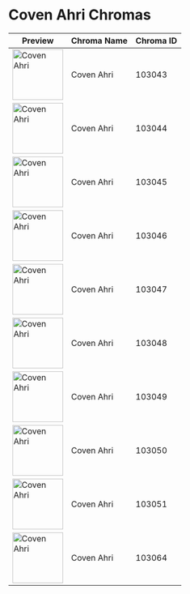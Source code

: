 # Coven Ahri Chromas

| Preview | Chroma Name | Chroma ID |
|---|---|---|
| <img src='https://raw.communitydragon.org/latest/plugins/rcp-be-lol-game-data/global/default/v1/champion-chroma-images/103/103043.png' alt='Coven Ahri' width='100'> | Coven Ahri | 103043 |
| <img src='https://raw.communitydragon.org/latest/plugins/rcp-be-lol-game-data/global/default/v1/champion-chroma-images/103/103044.png' alt='Coven Ahri' width='100'> | Coven Ahri | 103044 |
| <img src='https://raw.communitydragon.org/latest/plugins/rcp-be-lol-game-data/global/default/v1/champion-chroma-images/103/103045.png' alt='Coven Ahri' width='100'> | Coven Ahri | 103045 |
| <img src='https://raw.communitydragon.org/latest/plugins/rcp-be-lol-game-data/global/default/v1/champion-chroma-images/103/103046.png' alt='Coven Ahri' width='100'> | Coven Ahri | 103046 |
| <img src='https://raw.communitydragon.org/latest/plugins/rcp-be-lol-game-data/global/default/v1/champion-chroma-images/103/103047.png' alt='Coven Ahri' width='100'> | Coven Ahri | 103047 |
| <img src='https://raw.communitydragon.org/latest/plugins/rcp-be-lol-game-data/global/default/v1/champion-chroma-images/103/103048.png' alt='Coven Ahri' width='100'> | Coven Ahri | 103048 |
| <img src='https://raw.communitydragon.org/latest/plugins/rcp-be-lol-game-data/global/default/v1/champion-chroma-images/103/103049.png' alt='Coven Ahri' width='100'> | Coven Ahri | 103049 |
| <img src='https://raw.communitydragon.org/latest/plugins/rcp-be-lol-game-data/global/default/v1/champion-chroma-images/103/103050.png' alt='Coven Ahri' width='100'> | Coven Ahri | 103050 |
| <img src='https://raw.communitydragon.org/latest/plugins/rcp-be-lol-game-data/global/default/v1/champion-chroma-images/103/103051.png' alt='Coven Ahri' width='100'> | Coven Ahri | 103051 |
| <img src='https://raw.communitydragon.org/latest/plugins/rcp-be-lol-game-data/global/default/v1/champion-chroma-images/103/103064.png' alt='Coven Ahri' width='100'> | Coven Ahri | 103064 |
